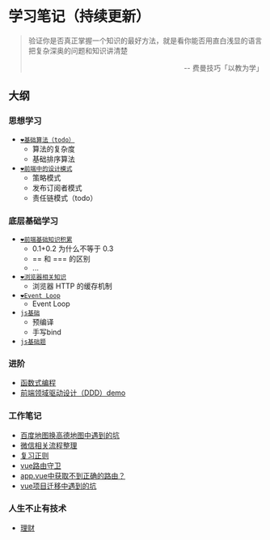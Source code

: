 # 学习笔记（持续更新）

> 验证你是否真正掌握一个知识的最好方法，就是看你能否用直白浅显的语言把复杂深奥的问题和知识讲清楚<p align="right">-- 费曼技巧「以教为学」</p> 

## 大纲
### 思想学习
- [`❤️基础算法（todo）`](./ideological-learning/基础算法.md)
  - 算法的复杂度 
  - 基础排序算法
- [`❤️前端中的设计模式`](./ideological-learning/前端中的设计模式.md)
  - 策略模式
  - 发布订阅者模式
  - 责任链模式（todo）

### 底层基础学习
- [`❤️前端基础知识积累`](./bottom-learning/基础知识.md)
  - 0.1+0.2 为什么不等于 0.3 
  - == 和 === 的区别
  -   ...
- [`❤️浏览器相关知识`](./bottom-learning/浏览器相关知识.md)
  - 浏览器 HTTP 的缓存机制
- [`❤️Event Loop`](./bottom-learning/event-loop.md)
  - Event Loop
- [`js基础`](./bottom-learning/ES5.md)
  - 预编译
  - 手写bind
- [`js基础题`]()

### 进阶
- [函数式编程](advanced/函数式编程.md)
- [前端领域驱动设计（DDD）demo](https://github.com/gushisan/xf-ts-ddd)
### 工作笔记
- [百度地图换高德地图中遇到的坑](work-notes/百度地图换高德中遇到的坑.md)
- [微信相关流程整理](work-notes/微信相关开发流程汇总.md)
- [复习正则](work-notes/正则.md)
- [vue路由守卫](work-notes/vue路由守卫.md)
- [app.vue中获取不到正确的路由？](work-notes/appVue.md)
- [vue项目迁移中遇到的坑](work-notes/vue项目迁移中遇到的坑.md)

### 人生不止有技术
- [理财](to-try-to-change-to-succeed/理财.md)
